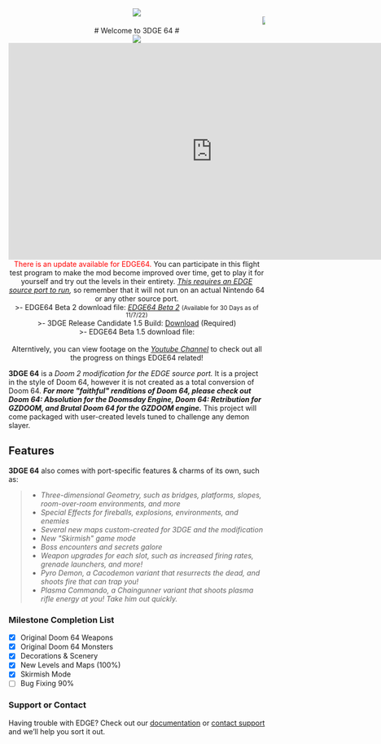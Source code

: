 <center><img src="https://imgur.com/aIOJGKP.png"></center>  
<marquee><img src="https://user-images.githubusercontent.com/33589559/200206357-6b91cb6b-85c5-4a5c-b802-9a73a6d4e275.jpg">
<img src="https://user-images.githubusercontent.com/33589559/200206365-79474dbe-3cfa-4c6f-b718-5566598aa89f.jpg">
<img src="https://user-images.githubusercontent.com/33589559/200206376-e6603597-efd7-474d-8212-fab2179cc26e.jpg">
<img src="https://user-images.githubusercontent.com/33589559/200206391-77b4e562-afba-445b-8101-cb1745bc3f45.jpg">
<img src="https://user-images.githubusercontent.com/33589559/200206400-75eeed40-90cd-4f88-85b0-308b2b75c703.jpg">
<img src="https://user-images.githubusercontent.com/33589559/200206406-7cf0e6b8-41fc-4b72-93c7-591c66b6db96.jpg">
<img src="https://user-images.githubusercontent.com/33589559/200206419-ae55cb43-9a69-4080-8e02-1a3f32a34314.jpg">
<img src="https://user-images.githubusercontent.com/33589559/200206434-290fae3a-38b7-4ccc-9ae9-33416f20e94f.jpg">
<img src="https://user-images.githubusercontent.com/33589559/200206478-fa912bee-293c-4719-a305-3d29dd87b7f6.jpg"></marquee>

<center> # Welcome to 3DGE 64 # </center>
<center><img src="http://i.imgur.com/FThCp1a.gif">
  <iframe width="800" height="426" src="https://www.youtube.com/embed/R2t3vex1N9E" title="New EDGE64 Titlescreen" frameborder="0" allow="accelerometer; autoplay; clipboard-write; encrypted-media; gyroscope; picture-in-picture" allowfullscreen></iframe><br>
  <font color="red">There is an update available for EDGE64.</font> You can participate in this flight test program to make the mod become improved over time, get to play it for yourself and try out the levels in their entirety. <i><u>This requires an EDGE source port to run</u>,</i> so remember that it will not run on an actual Nintendo 64 or any other source port. <br>
  >- EDGE64 Beta 2 download file: <a href="https://ufile.io/tuw4wxm0"><i>EDGE64 Beta 2</i></a> <small>(Available for 30 Days as of 11/7/22)</small> <br>
  >- 3DGE Release Candidate 1.5 Build: <a href="https://sourceforge.net/projects/edge2/files/EDGE%20binaries/2.1/2.1.0/RC-1/RC-1.5/">Download</a> (Required)<br>
  >- EDGE64 Beta 1.5 download file:<br>
 <br>
  Alterntively, you can view footage on the <a href="https://www.youtube.com/channel/UCBA3RA50y8PV0hqBJL9CR-w/videos"><i>Youtube Channel</i></a> to check out all the progress on things EDGE64 related!<br></center>
  
**3DGE 64** is a _Doom 2 modification for the EDGE source port._ It is a project in the style of Doom 64, however it is not created as a total conversion of Doom 64. _**For more "faithful" renditions of Doom 64, please check out Doom 64: Absolution for the Doomsday Engine, Doom 64: Retribution for GZDOOM, and Brutal Doom 64 for the GZDOOM engine.**_ This project will come packaged with user-created levels tuned to challenge any demon slayer. 
## Features

**3DGE 64** also comes with port-specific features & charms of its own, such as: 

>- _Three-dimensional Geometry, such as bridges, platforms, slopes, room-over-room environments, and more_
>- _Special Effects for fireballs, explosions, environments, and enemies_
>- _Several new maps custom-created for 3DGE and the modification_
>- _New "Skirmish" game mode_
>- _Boss encounters and secrets galore_
>- _Weapon upgrades for each slot, such as increased firing rates, grenade launchers, and more!_
>- _Pyro Demon, a Cacodemon variant that resurrects the dead, and shoots fire that can trap you!_
>- _Plasma Commando, a Chaingunner variant that shoots plasma rifle energy at you! Take him out quickly._

### Milestone Completion List ###
- [x] Original Doom 64 Weapons
- [x] Original Doom 64 Monsters
- [x] Decorations & Scenery
- [x] New Levels and Maps (100%)
- [x] Skirmish Mode
- [ ] Bug Fixing 90%

### Support or Contact

Having trouble with EDGE? Check out our [documentation](http://3dfxdev.net/edgewiki/index.php/Main_Page) or [contact support](https://github.com/contact) and we’ll help you sort it out.
